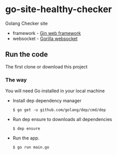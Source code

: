 # go-site-healthy-checker
Golang Checker site 

- framework - [Gin web framework](https://github.com/gin-gonic/gin)
- websocket - [Gorilla websocket](https://github.com/gorilla/websocket)

## Run the code

The first clone or download this project

### The way

You will need Go installed in your local machine

* Install dep dependency manager

  `$ go get -u github.com/golang/dep/cmd/dep`

* Run dep ensure to downloads all dependencies

  `$ dep ensure`

* Run the app.

  `$ go run main.go`

